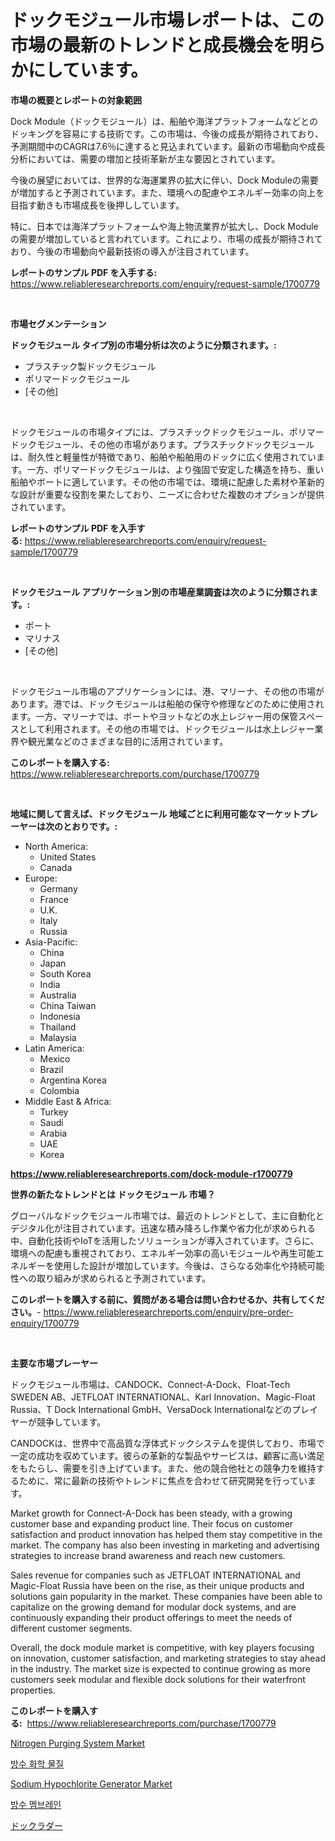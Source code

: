 <p><h1>ドックモジュール市場レポートは、この市場の最新のトレンドと成長機会を明らかにしています。</h1></p><p><strong>市場の概要とレポートの対象範囲</strong></p>
<p><p>Dock Module（ドックモジュール）は、船舶や海洋プラットフォームなどとのドッキングを容易にする技術です。この市場は、今後の成長が期待されており、予測期間中のCAGRは7.6％に達すると見込まれています。最新の市場動向や成長分析においては、需要の増加と技術革新が主な要因とされています。</p><p>今後の展望においては、世界的な海運業界の拡大に伴い、Dock Moduleの需要が増加すると予測されています。また、環境への配慮やエネルギー効率の向上を目指す動きも市場成長を後押ししています。</p><p>特に、日本では海洋プラットフォームや海上物流業界が拡大し、Dock Moduleの需要が増加していると言われています。これにより、市場の成長が期待されており、今後の市場動向や最新技術の導入が注目されています。</p></p>
<p><strong>レポートのサンプル PDF を入手する:</strong> <a href="https://www.reliableresearchreports.com/enquiry/request-sample/1700779">https://www.reliableresearchreports.com/enquiry/request-sample/1700779</a></p>
<p>&nbsp;</p>
<p><strong>市場セグメンテーション</strong></p>
<p><strong>ドックモジュール タイプ別の市場分析は次のように分類されます。:</strong></p>
<p><ul><li>プラスチック製ドックモジュール</li><li>ポリマードックモジュール</li><li>[その他]</li></ul></p>
<p>&nbsp;</p>
<p><p>ドックモジュールの市場タイプには、プラスチックドックモジュール、ポリマードックモジュール、その他の市場があります。プラスチックドックモジュールは、耐久性と軽量性が特徴であり、船舶や船舶用のドックに広く使用されています。一方、ポリマードックモジュールは、より強固で安定した構造を持ち、重い船舶やボートに適しています。その他の市場では、環境に配慮した素材や革新的な設計が重要な役割を果たしており、ニーズに合わせた複数のオプションが提供されています。</p></p>
<p><strong>レポートのサンプル PDF を入手する:</strong>&nbsp;<a href="https://www.reliableresearchreports.com/enquiry/request-sample/1700779">https://www.reliableresearchreports.com/enquiry/request-sample/1700779</a></p>
<p>&nbsp;</p>
<p><strong> ドックモジュール アプリケーション別の市場産業調査は次のように分類されます。:</strong></p>
<p><ul><li>ポート</li><li>マリナス</li><li>[その他]</li></ul></p>
<p>&nbsp;</p>
<p><p>ドックモジュール市場のアプリケーションには、港、マリーナ、その他の市場があります。港では、ドックモジュールは船舶の保守や修理などのために使用されます。一方、マリーナでは、ボートやヨットなどの水上レジャー用の保管スペースとして利用されます。その他の市場では、ドックモジュールは水上レジャー業界や観光業などのさまざまな目的に活用されています。</p></p>
<p><strong>このレポートを購入する:</strong>&nbsp; <a href="https://www.reliableresearchreports.com/purchase/1700779">https://www.reliableresearchreports.com/purchase/1700779</a></p>
<p>&nbsp;</p>
<p><strong>地域に関して言えば、ドックモジュール 地域ごとに利用可能なマーケットプレーヤーは次のとおりです。:</strong></p>
<p><ul>
    <li>
        North America:
        <ul>
            <li>United States</li>
            <li>Canada</li>
        </ul>
    </li>
    <li>
        Europe:
        <ul>
            <li>Germany</li>
            <li>France</li>
            <li>U.K.</li>
            <li>Italy</li>
            <li>Russia</li>
        </ul>
    </li>
    <li>
        Asia-Pacific:
        <ul>
            <li>China</li>
            <li>Japan</li>
            <li>South Korea</li>
            <li>India</li>
            <li>Australia</li>
            <li>China Taiwan</li>
            <li>Indonesia</li>
            <li>Thailand</li>
            <li>Malaysia</li>
        </ul>
    </li>
    <li>
        Latin America:
        <ul>
            <li>Mexico</li>
            <li>Brazil</li>
            <li>Argentina Korea</li>
            <li>Colombia</li>
        </ul>
    </li>
    <li>
        Middle East & Africa:
        <ul>
            <li>Turkey</li>
            <li>Saudi</li>
            <li>Arabia</li>
            <li>UAE</li>
            <li>Korea</li>
        </ul>
    </li>
    </ul></p>
<p><strong><a href="https://www.reliableresearchreports.com/dock-module-r1700779">https://www.reliableresearchreports.com/dock-module-r1700779</a></strong>&nbsp;</p>
<p><strong>世界の新たなトレンドとは ドックモジュール 市場？</strong></p>
<p><p>グローバルなドックモジュール市場では、最近のトレンドとして、主に自動化とデジタル化が注目されています。迅速な積み降ろし作業や省力化が求められる中、自動化技術やIoTを活用したソリューションが導入されています。さらに、環境への配慮も重視されており、エネルギー効率の高いモジュールや再生可能エネルギーを使用した設計が増加しています。今後は、さらなる効率化や持続可能性への取り組みが求められると予測されています。</p></p>
<p><strong>このレポートを購入する前に、質問がある場合は問い合わせるか、共有してください。</strong>- <a href="https://www.reliableresearchreports.com/enquiry/pre-order-enquiry/1700779">https://www.reliableresearchreports.com/enquiry/pre-order-enquiry/1700779</a></p>
<p>&nbsp;</p>
<p><strong>主要な市場プレーヤー</strong></p>
<p><p>ドックモジュール市場は、CANDOCK、Connect-A-Dock、Float-Tech SWEDEN AB、JETFLOAT INTERNATIONAL、Karl Innovation、Magic-Float Russia、T Dock International GmbH、VersaDock Internationalなどのプレイヤーが競争しています。</p><p>CANDOCKは、世界中で高品質な浮体式ドックシステムを提供しており、市場で一定の成功を収めています。彼らの革新的な製品やサービスは、顧客に高い満足をもたらし、需要を引き上げています。また、他の競合他社との競争力を維持するために、常に最新の技術やトレンドに焦点を合わせて研究開発を行っています。</p><p>Market growth for Connect-A-Dock has been steady, with a growing customer base and expanding product line. Their focus on customer satisfaction and product innovation has helped them stay competitive in the market. The company has also been investing in marketing and advertising strategies to increase brand awareness and reach new customers.</p><p>Sales revenue for companies such as JETFLOAT INTERNATIONAL and Magic-Float Russia have been on the rise, as their unique products and solutions gain popularity in the market. These companies have been able to capitalize on the growing demand for modular dock systems, and are continuously expanding their product offerings to meet the needs of different customer segments.</p><p>Overall, the dock module market is competitive, with key players focusing on innovation, customer satisfaction, and marketing strategies to stay ahead in the industry. The market size is expected to continue growing as more customers seek modular and flexible dock solutions for their waterfront properties.</p></p>
<p><strong>このレポートを購入する:</strong>&nbsp;&nbsp;<a href="https://www.reliableresearchreports.com/purchase/1700779">https://www.reliableresearchreports.com/purchase/1700779</a></p>
<p><p><a href="https://view.publitas.com/reportprime-1/nitrogen-purging-system-market-research-report-unlocks-analysis-on-the-market-financial-status-market-size-and-market-revenue-upto-2031/">Nitrogen Purging System Market</a></p><p><a href="https://github.com/vsap75a286l/Market-Research-Report-List-1/blob/main/266279520788.md">방수 화학 물질</a></p><p><a href="https://github.com/lylyparadise/Market-Research-Report-List-2/blob/main/sodium-hypochlorite-generator-market.md">Sodium Hypochlorite Generator Market</a></p><p><a href="https://github.com/Maeennan456456/Market-Research-Report-List-1/blob/main/779901820789.md">방수 멤브레인</a></p><p><a href="https://github.com/NashBeahan2023/Market-Research-Report-List-1/blob/main/144478022654.md">ドックラダー</a></p></p>